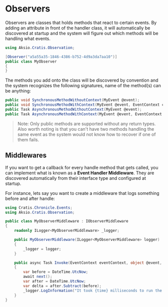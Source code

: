 # Observers

Observers are classes that holds methods that react to certain events.
By adding an attribute in front of the handler class, it will automatically be discovered at startup and
the system will figure out which methods will be handling what events.

```csharp
using Aksio.Cratis.Observation;

[Observer("a5a55a35-1846-4386-b752-4d9a3da7aa10")]
public class MyObserver
{
}
```

The methods you add onto the class will be discovered by convention and the system recognizes the following
signatures, name of the method(s) can be anything:

```csharp
public void SynchronousMethodWithoutContext(MyEvent @event);
public void SynchronousMethodWithContext(MyEvent @event, EventContext context);
public Task AsynchronousMethodWithoutContext(MyEvent @event);
public Task AsynchronousMethodWithContext(MyEvent @event, EventContext context);
```

> Note: Only public methods are supported without any return types. Also worth noting is that you can't have
> two methods handling the same event as the system would not know how to recover if one of them fails.

## Middlewares

If you want to get a callback for every handle method that gets called, you can implement what is known as a **Event Handler Middleware**.
They are discovered automatically from their interface type and configured at startup.

For instance, lets say you want to create a middleware that logs something before and after handle:

```csharp
using Cratis.Chronicle.Events;
using Aksio.Cratis.Observation;

public class MyObserverMiddleware : IObserverMiddleware
{
    readonly ILogger<MyObserverMiddleware> _logger;

    public MyObserverMiddleware(ILogger<MyObserverMiddleware> logger)
    {
        _logger = logger;
    }

    public async Task Invoke(EventContext eventContext, object @event, NextEventHandlerMiddleware next)
    {
        var before = DateTime.UtcNow;
        await next();
        var after = DateTime.UtcNow;
        var delta = after.Subtract(before);
        _logger.LogInformation("It took {time} milliseconds to run the event handler for type {event}", delta.TotalMilliseconds, @event.GetType().Name);
    }
}
```
